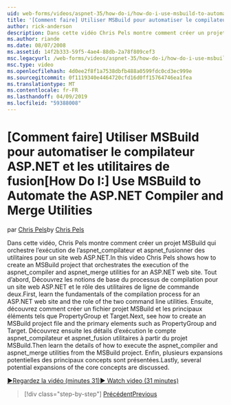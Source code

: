 ```yaml
---
uid: web-forms/videos/aspnet-35/how-do-i/how-do-i-use-msbuild-to-automate-the-aspnet-compiler-and-merge-utilities
title: '[Comment faire] Utiliser MSBuild pour automatiser le compilateur ASP.NET et les utilitaires de fusion | Microsoft Docs'
author: rick-anderson
description: Dans cette vidéo Chris Pels montre comment créer un projet MSBuild qui orchestre l’exécution des utilitaires aspnet_compiler et aspnet_merge pour un ASP...
ms.author: riande
ms.date: 08/07/2008
ms.assetid: 14f2b333-59f5-4ae4-88db-2a78f809cef3
msc.legacyurl: /web-forms/videos/aspnet-35/how-do-i/how-do-i-use-msbuild-to-automate-the-aspnet-compiler-and-merge-utilities
msc.type: video
ms.openlocfilehash: 4d0ee2f8f1a7538dbfb488a0599fdc0cd3ec999e
ms.sourcegitcommit: 0f1119340e4464720cfd16d0ff15764746ea1fea
ms.translationtype: MT
ms.contentlocale: fr-FR
ms.lasthandoff: 04/09/2019
ms.locfileid: "59388008"
---
```

# <a name="how-do-i-use-msbuild-to-automate-the-aspnet-compiler-and-merge-utilities"></a><span data-ttu-id="343e9-103">[Comment faire] Utiliser MSBuild pour automatiser le compilateur ASP.NET et les utilitaires de fusion</span><span class="sxs-lookup"><span data-stu-id="343e9-103">[How Do I:] Use MSBuild to Automate the ASP.NET Compiler and Merge Utilities</span></span>

<span data-ttu-id="343e9-104">par [Chris Pels](https://twitter.com/chrispels)</span><span class="sxs-lookup"><span data-stu-id="343e9-104">by [Chris Pels](https://twitter.com/chrispels)</span></span>

<span data-ttu-id="343e9-105">Dans cette vidéo, Chris Pels montre comment créer un projet MSBuild qui orchestre l’exécution de l’aspnet\_compilateur et aspnet\_fusionner des utilitaires pour un site web ASP.NET.</span><span class="sxs-lookup"><span data-stu-id="343e9-105">In this video Chris Pels shows how to create an MSBuild project that orchestrates the execution of the aspnet\_compiler and aspnet\_merge utilities for an ASP.NET web site.</span></span> <span data-ttu-id="343e9-106">Tout d’abord, Découvrez les notions de base du processus de compilation pour un site web ASP.NET et le rôle des utilitaires de ligne de commande deux.</span><span class="sxs-lookup"><span data-stu-id="343e9-106">First, learn the fundamentals of the compilation process for an ASP.NET web site and the role of the two command line utilities.</span></span> <span data-ttu-id="343e9-107">Ensuite, découvrez comment créer un fichier projet MSBuild et les principaux éléments tels que PropertyGroup et Target.</span><span class="sxs-lookup"><span data-stu-id="343e9-107">Next, see how to create an MSBuild project file and the primary elements such as PropertyGroup and Target.</span></span> <span data-ttu-id="343e9-108">Découvrez ensuite les détails d’exécution le compte aspnet\_compilateur et aspnet\_fusion utilitaires à partir du projet MSBuild.</span><span class="sxs-lookup"><span data-stu-id="343e9-108">Then learn the details of how to execute the aspnet\_compiler and aspnet\_merge utilities from the MSBuild project.</span></span> <span data-ttu-id="343e9-109">Enfin, plusieurs expansions potentielles des principaux concepts sont présentées.</span><span class="sxs-lookup"><span data-stu-id="343e9-109">Lastly, several potential expansions of the core concepts are discussed.</span></span>

[<span data-ttu-id="343e9-110">&#9654;Regardez la vidéo (minutes 31)</span><span class="sxs-lookup"><span data-stu-id="343e9-110">&#9654; Watch video (31 minutes)</span></span>](https://channel9.msdn.com/Blogs/ASP-NET-Site-Videos/how-do-i-use-msbuild-to-automate-the-aspnet-compiler-and-merge-utilities)

> [!div class="step-by-step"]
> [<span data-ttu-id="343e9-111">Précédent</span><span class="sxs-lookup"><span data-stu-id="343e9-111">Previous</span></span>](how-do-i-serialize-a-graph-with-the-entity-framework.md)
